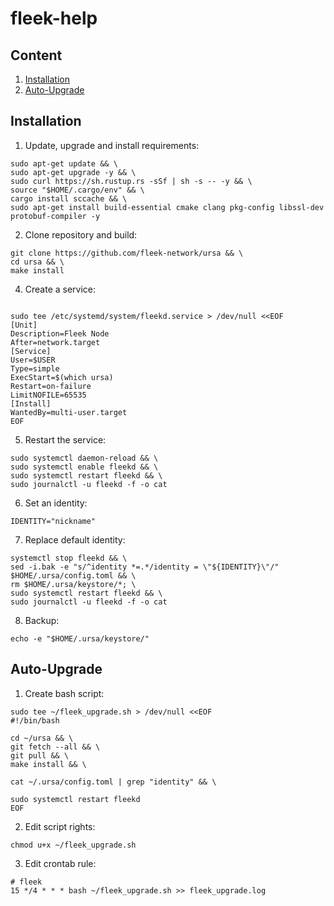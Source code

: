 # fleek-help

## Content
1. [Installation](https://github.com/cyberomanov/fleek-help/edit/main/README.md#installation)
2. [Auto-Upgrade](https://github.com/cyberomanov/fleek-help/edit/main/README.md#auto-upgrade)

## Installation

1. Update, upgrade and install requirements:
```shell
sudo apt-get update && \
sudo apt-get upgrade -y && \
sudo curl https://sh.rustup.rs -sSf | sh -s -- -y && \
source "$HOME/.cargo/env" && \
cargo install sccache && \
sudo apt-get install build-essential cmake clang pkg-config libssl-dev protobuf-compiler -y
```
2. Clone repository and build:
```shell
git clone https://github.com/fleek-network/ursa && \
cd ursa && \
make install
```
4. Create a service:
```shell

sudo tee /etc/systemd/system/fleekd.service > /dev/null <<EOF
[Unit]
Description=Fleek Node
After=network.target
[Service]
User=$USER
Type=simple
ExecStart=$(which ursa)
Restart=on-failure
LimitNOFILE=65535
[Install]
WantedBy=multi-user.target
EOF
```
5. Restart the service:
```shell
sudo systemctl daemon-reload && \
sudo systemctl enable fleekd && \
sudo systemctl restart fleekd && \
sudo journalctl -u fleekd -f -o cat
```
6. Set an identity:
```shell
IDENTITY="nickname"
```
7. Replace default identity:
```shell
systemctl stop fleekd && \
sed -i.bak -e "s/^identity *=.*/identity = \"${IDENTITY}\"/" $HOME/.ursa/config.toml && \
rm $HOME/.ursa/keystore/*; \
sudo systemctl restart fleekd && \
sudo journalctl -u fleekd -f -o cat
```

8. Backup:
```shell
echo -e "$HOME/.ursa/keystore/"
```

## Auto-Upgrade

1. Create bash script:
```shell
sudo tee ~/fleek_upgrade.sh > /dev/null <<EOF
#!/bin/bash

cd ~/ursa && \
git fetch --all && \
git pull && \
make install && \

cat ~/.ursa/config.toml | grep "identity" && \

sudo systemctl restart fleekd
EOF
```
2. Edit script rights:
```shell
chmod u+x ~/fleek_upgrade.sh
```
3. Edit crontab rule:
```shell
# fleek
15 */4 * * * bash ~/fleek_upgrade.sh >> fleek_upgrade.log
```
